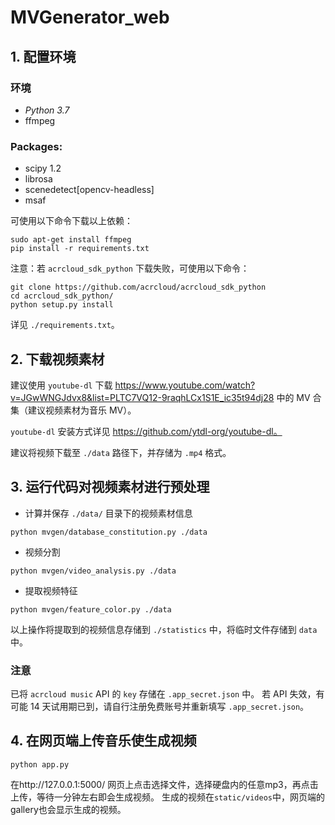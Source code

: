 # MVGenerator_web

## 1. 配置环境

### 环境
* *Python 3.7*
* ffmpeg

### Packages: 
* scipy 1.2
* librosa
* scenedetect[opencv-headless]
* msaf

可使用以下命令下载以上依赖：
```shell
sudo apt-get install ffmpeg
pip install -r requirements.txt
```

注意：若 `acrcloud_sdk_python` 下载失败，可使用以下命令：
```shell
git clone https://github.com/acrcloud/acrcloud_sdk_python
cd acrcloud_sdk_python/
python setup.py install
``` 

详见 `./requirements.txt`。

## 2. 下载视频素材
建议使用 `youtube-dl` 下载 https://www.youtube.com/watch?v=JGwWNGJdvx8&list=PLTC7VQ12-9raqhLCx1S1E_ic35t94dj28 中的 MV 合集（建议视频素材为音乐 MV）。

`youtube-dl` 安装方式详见 https://github.com/ytdl-org/youtube-dl。

建议将视频下载至 `./data` 路径下，并存储为 `.mp4` 格式。

## 3. 运行代码对视频素材进行预处理

- 计算并保存 `./data/` 目录下的视频素材信息
```shell
python mvgen/database_constitution.py ./data
``` 
- 视频分割
```shell
python mvgen/video_analysis.py ./data
```
- 提取视频特征
```shell
python mvgen/feature_color.py ./data
```

以上操作将提取到的视频信息存储到 `./statistics` 中，将临时文件存储到 `data` 中。


### 注意
已将 `acrcloud music` API 的 `key` 存储在 `.app_secret.json` 中。
若 API 失效，有可能 14 天试用期已到，请自行注册免费账号并重新填写 `.app_secret.json`。

## 4. 在网页端上传音乐使生成视频
```shell
python app.py
```
在http://127.0.0.1:5000/ 网页上点击选择文件，选择硬盘内的任意mp3，再点击上传，等待一分钟左右即会生成视频。
生成的视频在`static/videos`中，网页端的gallery也会显示生成的视频。



